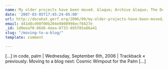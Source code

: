 ```yaml
---
name: My older projects have been moved. &laquo; Archive &laquo; The Doctor What
date: '2007-03-05T17:45:24-05:00'
url: http://docwhat.gerf.org/2006/09/my-older-projects-have-been-moved/
email: d41d8cd98f00b204e9800998ecf8427e
_id: 1d0eeaf0-86d6-4eea-8733-695f85a86a41
slug: "/moving-to-a-blog/"
template: comment

---
```


[...] in code, palm | Wednesday, September 6th, 2006 | Trackback  &laquo; previously: Moving to a blog next: Cosmic Wimpout for the Palm [...]
